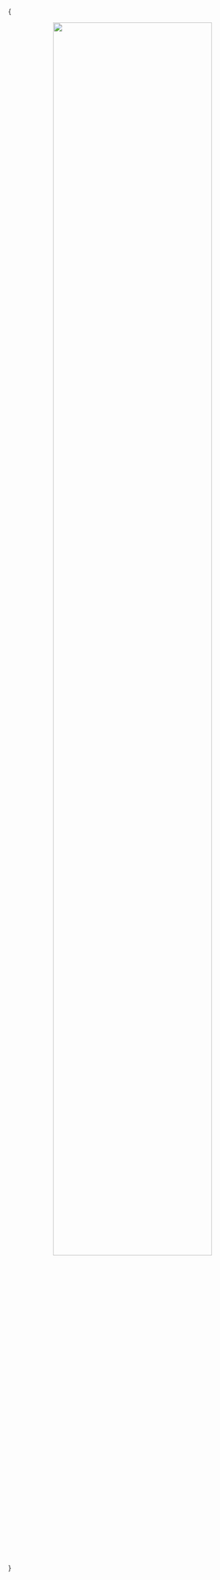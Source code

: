 {
<div id="header" align="center" width="100%">
  <img src="https://media.giphy.com/media/RbDKaczqWovIugyJmW/giphy.gif" width="80%"/>
</div>
}
<!--
**TheAce74/TheAce74** is a ✨ _special_ ✨ repository because its `README.md` (this file) appears on your GitHub profile.

Here are some ideas to get you started:

- 🔭 I’m currently working on ...
- 🌱 I’m currently learning ...
- 👯 I’m looking to collaborate on ...
- 🤔 I’m looking for help with ...
- 💬 Ask me about ...
- 📫 How to reach me: ...
- 😄 Pronouns: ...
- ⚡ Fun fact: ...
-->
